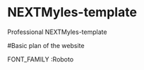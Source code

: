 # NEXTMyles-template 
Professional NEXTMyles-template

#Basic plan of the website 

FONT_FAMILY	:Roboto